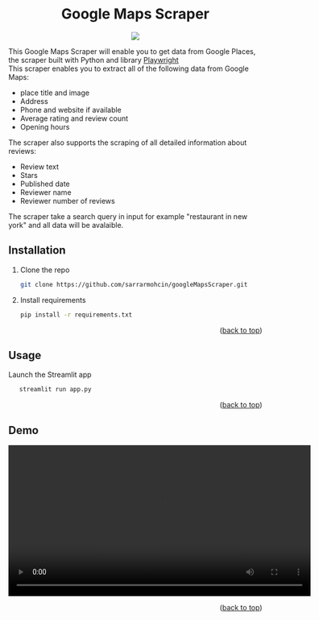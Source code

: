 <div id="top"></div>
<div align="center">
  <h1 align="center">Google Maps Scraper</h1>
  <img src="https://cdn.hackernoon.com/images/-4ya3q6y.png">
</div>

This Google Maps Scraper will enable you to get data from Google Places, the scraper built with Python and library  <a href="https://playwright.dev">Playwright</a>
  <br>
This scraper enables you to extract all of the following data from Google Maps:
- place title and image
- Address
- Phone and website if available
- Average rating and review count
- Opening hours


The scraper also supports the scraping of all detailed information about reviews:
- Review text
- Stars
- Published date
- Reviewer name
- Reviewer number of reviews

The scraper take a search query in input for example "restaurant in new york" and all data will be avalaible.

<!-- GETTING STARTED -->
## Installation

1. Clone the repo
   ```sh
   git clone https://github.com/sarrarmohcin/googleMapsScraper.git
   ```
2. Install requirements
   ```sh
   pip install -r requirements.txt
   ```

<p align="right">(<a href="#top">back to top</a>)</p>

<!-- USAGE EXAMPLES -->
## Usage

Launch the Streamlit app
  ```sh
     streamlit run app.py
  ```

<p align="right">(<a href="#top">back to top</a>)</p>

<!-- USAGE EXAMPLES -->
## Demo

<video src="https://www.upwork.com/att/download/portfolio/persons/uid/1460590223844884480/profile/projects/files/74894364-6b55-49d5-80e7-b21860185151" controls width="600"></video>
<p align="right">(<a href="#top">back to top</a>)</p>

